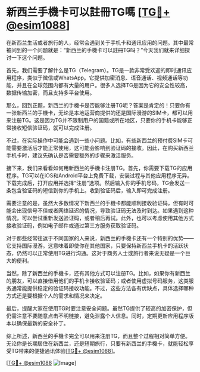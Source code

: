 # 新西兰手機卡可以註冊TG嗎 [[TG💪+ @esim1088](https://t.me/s/esim1088)]

在新西兰生活或者旅行的人，经常会遇到关于手机卡和通讯应用的问题。其中最常被问到的一个问题就是：“新西兰的手機卡可以註冊TG吗？”今天我们就来详细探讨一下这个问题。

首先，我们需要了解什么是TG（Telegram）。TG是一款非常受欢迎的即时通讯应用程序，类似于微信或WhatsApp。它提供加密消息、语音通话、视频通话等功能，并且在全球范围内都有大量的用户。很多人选择TG是因为它的安全性较高，数据传输加密，而且支持多平台使用。

那么，回到正题，新西兰的手機卡是否能够注册TG呢？答案是肯定的！只要你有一张新西兰的手機卡，无论是本地运营商提供的还是国际漫游的SIM卡，都可以用来注册TG。这是因为TG并不限制用户的国籍或所在地区，只要你的手机卡能够正常接收短信验证码，就可以完成注册。

不过，在实际操作中可能会遇到一些小问题。比如，有些新西兰的预付费SIM卡可能需要激活后才能正常使用，这可能会影响到验证码的接收。因此，在购买新西兰手机卡时，建议先确认是否需要额外的步骤来激活服务。

接下来，我们来看看如何用新西兰的手機卡注册TG。首先，你需要下载TG的应用程序。TG可以在iOS和Android平台上免费下载，安装过程与其他应用程序无异。下载完成后，打开应用并选择“注册”选项。然后输入你的手机号码，TG会发送一条包含验证码的短信到你的手机上。收到验证码后，输入即可完成注册。

需要注意的是，虽然大多数情况下新西兰的手機卡都能顺利接收验证码，但有时可能会出现信号不佳或者网络延迟的情况，导致验证码无法及时到达。如果遇到这种情况，可以尝试重新发送验证码，或者稍后再试。此外，也可以考虑使用其他方式接收验证码，例如电子邮件或通过第三方服务获取验证码。

对于那些经常往返于不同国家的人来说，新西兰的手機卡还有一个特别的优势——它支持国际漫游。这意味着即使你在其他国家，只要保持新西兰手机卡的活跃状态，仍然可以正常使用TG进行沟通。这对于商务人士或旅行者来说无疑是一个巨大的便利。

当然，除了新西兰的手機卡，还有其他方式可以注册TG。比如，如果你有新西兰的朋友，可以直接借用他们的手机卡接收验证码；或者使用虚拟号码服务，这类服务通常能提供稳定的验证码接收功能。不过，这些方法各有优缺点，具体选择哪种方式还是要根据个人的需求和情况来决定。

最后，提醒大家在使用TG时要注意安全问题。虽然TG提供了较高的加密保护，但仍需注意不要随意点击不明链接，避免泄露个人信息。同时，定期更新应用程序版本以确保最新的安全补丁。

综上所述，新西兰的手機卡完全可以用来注册TG，而且整个过程相对简单方便。无论你是长期居住在新西兰，还是短期旅行，只要有新西兰的手機卡，就能轻松享受TG带来的便捷通讯体验[[TG💪+ @esim1088](https://t.me/s/esim1088)]。

[[TG💪+ @esim1088](https://t.me/s/esim1088) ![Image](https://i.postimg.cc/4NQfJmqS/Snipaste-2025-05-13-00-14-12.png)]